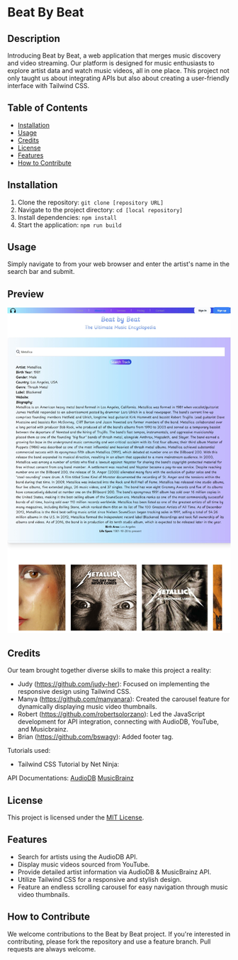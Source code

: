 # Beat By Beat

## Description
Introducing Beat by Beat, a web application that merges music discovery and video streaming. Our platform is designed for music enthusiasts to explore artist data and watch music videos, all in one place. This project not only taught us about integrating APIs but also about creating a user-friendly interface with Tailwind CSS.

## Table of Contents
- [Installation](#installation)
- [Usage](#usage)
- [Credits](#credits)
- [License](#license)
- [Features](#features)
- [How to Contribute](#how-to-contribute)

## Installation
1. Clone the repository: `git clone [repository URL]`
2. Navigate to the project directory: `cd [local repository]`
3. Install dependencies: `npm install`
4. Start the application: `npm run build`

## Usage
Simply navigate to [](https://judy-her.github.io/super-team-project/) from your web browser and enter the artist's name in the search bar and submit. 

## Preview
![Preview](Public/images/preview.jpeg)

## Credits
Our team brought together diverse skills to make this project a reality:
- Judy (https://github.com/judy-her): Focused on implementing the responsive design using Tailwind CSS.
- Manya (https://github.com/manyanara): Created the carousel feature for dynamically displaying music video thumbnails.
- Robert (https://github.com/robertsolorzano): Led the JavaScript development for API integration, connecting with AudioDB, YouTube, and Musicbrainz.
- Brian (https://github.com/bswagy): Added footer tag.

Tutorials used:
- Tailwind CSS Tutorial by Net Ninja: [](https://www.youtube.com/watch?v=bxmDnn7lrnk)

API Documentations:
[AudioDB](https://www.theaudiodb.com/free_music_api)
[MusicBrainz](https://musicbrainz.org/doc/MusicBrainz_API)

## License
This project is licensed under the [MIT License](https://choosealicense.com/licenses/mit/).

## Features
- Search for artists using the AudioDB API.
- Display music videos sourced from YouTube.
- Provide detailed artist information via AudioDB & MusicBrainz API.
- Utilize Tailwind CSS for a responsive and stylish design.
- Feature an endless scrolling carousel for easy navigation through music video thumbnails.

## How to Contribute
We welcome contributions to the Beat by Beat project. If you're interested in contributing, please fork the repository and use a feature branch. Pull requests are always welcome.
